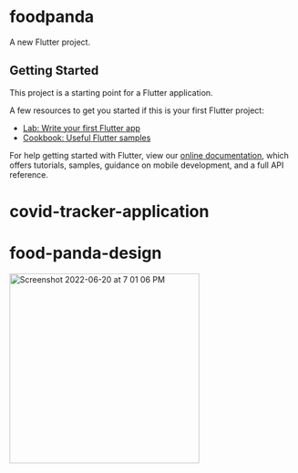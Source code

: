 # foodpanda

A new Flutter project.

## Getting Started

This project is a starting point for a Flutter application.

A few resources to get you started if this is your first Flutter project:

- [Lab: Write your first Flutter app](https://flutter.dev/docs/get-started/codelab)
- [Cookbook: Useful Flutter samples](https://flutter.dev/docs/cookbook)

For help getting started with Flutter, view our
[online documentation](https://flutter.dev/docs), which offers tutorials,
samples, guidance on mobile development, and a full API reference.
# covid-tracker-application
# food-panda-design

<img width="333" alt="Screenshot 2022-06-20 at 7 01 06 PM" src="https://user-images.githubusercontent.com/90485362/177173079-652f5a26-ec53-4253-bbb4-1b33d55c1f13.png">
